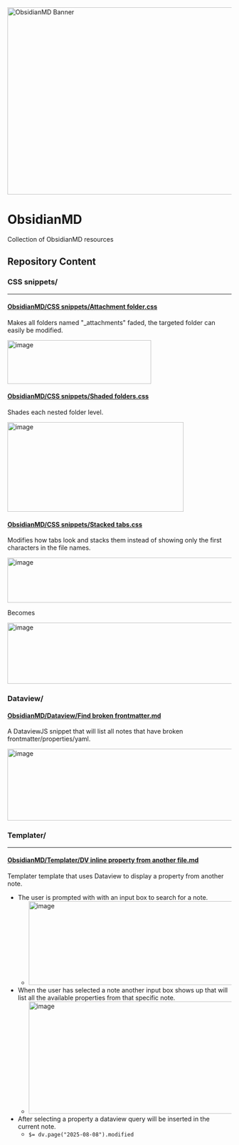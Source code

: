 
<img width="1531" height="420" alt="ObsidianMD Banner" src="https://github.com/user-attachments/assets/ca6cd6a3-fa05-479a-9b44-846518d0f41a" />

# ObsidianMD
Collection of ObsidianMD resources

## Repository Content

### CSS snippets/

---
#### [ObsidianMD/CSS snippets/Attachment folder.css](https://github.com/elvarb/ObsidianMD/blob/main/CSS%20snippets/Attachment%20folder.css)
Makes all folders named "_attachments" faded, the targeted folder can easily be modified.

<img width="323" height="98" alt="image" src="https://github.com/user-attachments/assets/7d518ca2-858f-419d-9cbe-9012c0915de3" />


#### [ObsidianMD/CSS snippets/Shaded folders.css](https://github.com/elvarb/ObsidianMD/blob/main/CSS%20snippets/Shaded%20folders.css)
Shades each nested folder level.

<img width="396" height="201" alt="image" src="https://github.com/user-attachments/assets/26770e81-8cd2-4b52-a576-dcb6c2888713" />


#### [ObsidianMD/CSS snippets/Stacked tabs.css](https://github.com/elvarb/ObsidianMD/blob/main/CSS%20snippets/Stacked%20tabs.css)
Modifies how tabs look and stacks them instead of showing only the first characters in the file names. 

<img width="760" height="101" alt="image" src="https://github.com/user-attachments/assets/16ed3bf7-dd1c-47ac-83e2-b409df30ad7f" />

Becomes

<img width="800" height="137" alt="image" src="https://github.com/user-attachments/assets/4f6faac5-3f6d-417f-bd96-44ae05456654" />

### Dataview/

#### [ObsidianMD/Dataview/Find broken frontmatter.md](https://github.com/elvarb/ObsidianMD/blob/main/Dataview/Find%20broken%20frontmatter.md)
A DataviewJS snippet that will list all notes that have broken frontmatter/properties/yaml.

<img width="737" height="161" alt="image" src="https://github.com/user-attachments/assets/9f8c71a9-bded-4c37-af49-83004de352d1" />



### Templater/

---
#### [ObsidianMD/Templater/DV inline property from another file.md](https://github.com/elvarb/ObsidianMD/blob/main/Templater/DV%20inline%20property%20from%20another%20file.md?plain=1)
Templater template that uses Dataview to display a property from another note.
- The user is prompted with with an input box to search for a note.
  - <img width="853" height="188" alt="image" src="https://github.com/user-attachments/assets/9f5d9716-b0b2-4aaa-8c7b-9b1bd5f335d9" />
- When the user has selected a note another input box shows up that will list all the available properties from that specific note.
  - <img width="851" height="252" alt="image" src="https://github.com/user-attachments/assets/eb9ae65f-5a1b-404c-a20f-21edb4b13acd" />
- After selecting a property a dataview query will be inserted in the current note.
  - `$= dv.page("2025-08-08").modified`


